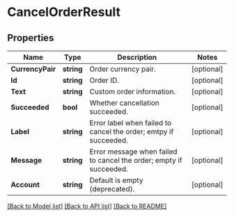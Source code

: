 # CancelOrderResult

## Properties

Name | Type | Description | Notes
------------ | ------------- | ------------- | -------------
**CurrencyPair** | **string** | Order currency pair. | [optional] 
**Id** | **string** | Order ID. | [optional] 
**Text** | **string** | Custom order information. | [optional] 
**Succeeded** | **bool** | Whether cancellation succeeded. | [optional] 
**Label** | **string** | Error label when failed to cancel the order; emtpy if succeeded. | [optional] 
**Message** | **string** | Error message when failed to cancel the order; empty if succeeded. | [optional] 
**Account** | **string** | Default is empty (deprecated). | [optional] 

[[Back to Model list]](../README.md#documentation-for-models) [[Back to API list]](../README.md#documentation-for-api-endpoints) [[Back to README]](../README.md)


